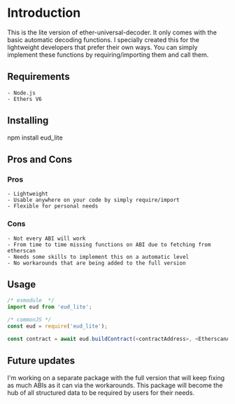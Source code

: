 # Introduction

This is the lite version of ether-universal-decoder. It only comes with the basic automatic decoding functions.
I specially created this for the lightweight developers that prefer their own ways.
You can simply implement these functions by requiring/importing them and call them.

## Requirements

    - Node.js
    - Ethers V6

## Installing

npm install eud_lite

## Pros and Cons

### Pros
    
    - Lightweight
    - Usable anywhere on your code by simply require/import
    - Flexible for personal needs

### Cons

    - Not every ABI will work
    - From time to time missing functions on ABI due to fetching from etherscan
    - Needs some skills to implement this on a automatic level
    - No workarounds that are being added to the full version

## Usage

```js
/* esmodule  */
import eud from 'eud_lite';

/* commonJS */
const eud = require('eud_lite');

const contract = await eud.buildContract(<contractAddress>, <EtherscanApiKey>); <Promise>
```

## Future updates

I'm working on a separate package with the full version that will keep fixing as much ABIs as it can via the workarounds. This package will become the hub of all structured data to be required by users for their needs.